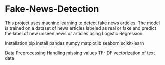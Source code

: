 # Fake-News-Detection
This project uses machine learning to detect fake news articles. The model is trained  on a dataset of news articles labeled as real or fake  and  predict the label of new  unseen news or articles  using  Logistic Regression.

Installation
pip install pandas numpy matplotlib seaborn scikit-learn

Data Preprocessing
Handling missing values
TF-IDF vectorization of text data


